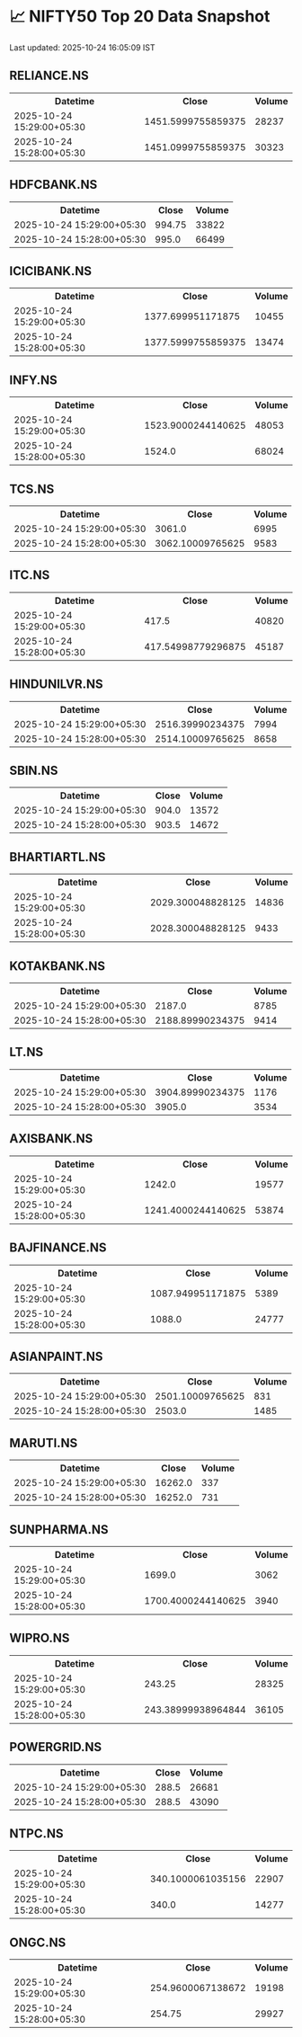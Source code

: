 # 📈 NIFTY50 Top 20 Data Snapshot

Last updated: 2025-10-24 16:05:09 IST

## RELIANCE.NS

<table>
  <tr><th>Datetime</th><th>Close</th><th>Volume</th></tr>
  <tr><td>2025-10-24 15:29:00+05:30</td><td>1451.5999755859375</td><td>28237</td></tr>
  <tr><td>2025-10-24 15:28:00+05:30</td><td>1451.0999755859375</td><td>30323</td></tr>
</table>

## HDFCBANK.NS

<table>
  <tr><th>Datetime</th><th>Close</th><th>Volume</th></tr>
  <tr><td>2025-10-24 15:29:00+05:30</td><td>994.75</td><td>33822</td></tr>
  <tr><td>2025-10-24 15:28:00+05:30</td><td>995.0</td><td>66499</td></tr>
</table>

## ICICIBANK.NS

<table>
  <tr><th>Datetime</th><th>Close</th><th>Volume</th></tr>
  <tr><td>2025-10-24 15:29:00+05:30</td><td>1377.699951171875</td><td>10455</td></tr>
  <tr><td>2025-10-24 15:28:00+05:30</td><td>1377.5999755859375</td><td>13474</td></tr>
</table>

## INFY.NS

<table>
  <tr><th>Datetime</th><th>Close</th><th>Volume</th></tr>
  <tr><td>2025-10-24 15:29:00+05:30</td><td>1523.9000244140625</td><td>48053</td></tr>
  <tr><td>2025-10-24 15:28:00+05:30</td><td>1524.0</td><td>68024</td></tr>
</table>

## TCS.NS

<table>
  <tr><th>Datetime</th><th>Close</th><th>Volume</th></tr>
  <tr><td>2025-10-24 15:29:00+05:30</td><td>3061.0</td><td>6995</td></tr>
  <tr><td>2025-10-24 15:28:00+05:30</td><td>3062.10009765625</td><td>9583</td></tr>
</table>

## ITC.NS

<table>
  <tr><th>Datetime</th><th>Close</th><th>Volume</th></tr>
  <tr><td>2025-10-24 15:29:00+05:30</td><td>417.5</td><td>40820</td></tr>
  <tr><td>2025-10-24 15:28:00+05:30</td><td>417.54998779296875</td><td>45187</td></tr>
</table>

## HINDUNILVR.NS

<table>
  <tr><th>Datetime</th><th>Close</th><th>Volume</th></tr>
  <tr><td>2025-10-24 15:29:00+05:30</td><td>2516.39990234375</td><td>7994</td></tr>
  <tr><td>2025-10-24 15:28:00+05:30</td><td>2514.10009765625</td><td>8658</td></tr>
</table>

## SBIN.NS

<table>
  <tr><th>Datetime</th><th>Close</th><th>Volume</th></tr>
  <tr><td>2025-10-24 15:29:00+05:30</td><td>904.0</td><td>13572</td></tr>
  <tr><td>2025-10-24 15:28:00+05:30</td><td>903.5</td><td>14672</td></tr>
</table>

## BHARTIARTL.NS

<table>
  <tr><th>Datetime</th><th>Close</th><th>Volume</th></tr>
  <tr><td>2025-10-24 15:29:00+05:30</td><td>2029.300048828125</td><td>14836</td></tr>
  <tr><td>2025-10-24 15:28:00+05:30</td><td>2028.300048828125</td><td>9433</td></tr>
</table>

## KOTAKBANK.NS

<table>
  <tr><th>Datetime</th><th>Close</th><th>Volume</th></tr>
  <tr><td>2025-10-24 15:29:00+05:30</td><td>2187.0</td><td>8785</td></tr>
  <tr><td>2025-10-24 15:28:00+05:30</td><td>2188.89990234375</td><td>9414</td></tr>
</table>

## LT.NS

<table>
  <tr><th>Datetime</th><th>Close</th><th>Volume</th></tr>
  <tr><td>2025-10-24 15:29:00+05:30</td><td>3904.89990234375</td><td>1176</td></tr>
  <tr><td>2025-10-24 15:28:00+05:30</td><td>3905.0</td><td>3534</td></tr>
</table>

## AXISBANK.NS

<table>
  <tr><th>Datetime</th><th>Close</th><th>Volume</th></tr>
  <tr><td>2025-10-24 15:29:00+05:30</td><td>1242.0</td><td>19577</td></tr>
  <tr><td>2025-10-24 15:28:00+05:30</td><td>1241.4000244140625</td><td>53874</td></tr>
</table>

## BAJFINANCE.NS

<table>
  <tr><th>Datetime</th><th>Close</th><th>Volume</th></tr>
  <tr><td>2025-10-24 15:29:00+05:30</td><td>1087.949951171875</td><td>5389</td></tr>
  <tr><td>2025-10-24 15:28:00+05:30</td><td>1088.0</td><td>24777</td></tr>
</table>

## ASIANPAINT.NS

<table>
  <tr><th>Datetime</th><th>Close</th><th>Volume</th></tr>
  <tr><td>2025-10-24 15:29:00+05:30</td><td>2501.10009765625</td><td>831</td></tr>
  <tr><td>2025-10-24 15:28:00+05:30</td><td>2503.0</td><td>1485</td></tr>
</table>

## MARUTI.NS

<table>
  <tr><th>Datetime</th><th>Close</th><th>Volume</th></tr>
  <tr><td>2025-10-24 15:29:00+05:30</td><td>16262.0</td><td>337</td></tr>
  <tr><td>2025-10-24 15:28:00+05:30</td><td>16252.0</td><td>731</td></tr>
</table>

## SUNPHARMA.NS

<table>
  <tr><th>Datetime</th><th>Close</th><th>Volume</th></tr>
  <tr><td>2025-10-24 15:29:00+05:30</td><td>1699.0</td><td>3062</td></tr>
  <tr><td>2025-10-24 15:28:00+05:30</td><td>1700.4000244140625</td><td>3940</td></tr>
</table>

## WIPRO.NS

<table>
  <tr><th>Datetime</th><th>Close</th><th>Volume</th></tr>
  <tr><td>2025-10-24 15:29:00+05:30</td><td>243.25</td><td>28325</td></tr>
  <tr><td>2025-10-24 15:28:00+05:30</td><td>243.38999938964844</td><td>36105</td></tr>
</table>

## POWERGRID.NS

<table>
  <tr><th>Datetime</th><th>Close</th><th>Volume</th></tr>
  <tr><td>2025-10-24 15:29:00+05:30</td><td>288.5</td><td>26681</td></tr>
  <tr><td>2025-10-24 15:28:00+05:30</td><td>288.5</td><td>43090</td></tr>
</table>

## NTPC.NS

<table>
  <tr><th>Datetime</th><th>Close</th><th>Volume</th></tr>
  <tr><td>2025-10-24 15:29:00+05:30</td><td>340.1000061035156</td><td>22907</td></tr>
  <tr><td>2025-10-24 15:28:00+05:30</td><td>340.0</td><td>14277</td></tr>
</table>

## ONGC.NS

<table>
  <tr><th>Datetime</th><th>Close</th><th>Volume</th></tr>
  <tr><td>2025-10-24 15:29:00+05:30</td><td>254.9600067138672</td><td>19198</td></tr>
  <tr><td>2025-10-24 15:28:00+05:30</td><td>254.75</td><td>29927</td></tr>
</table>

